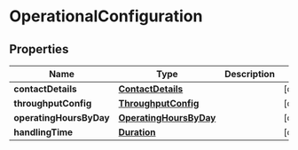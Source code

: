 # OperationalConfiguration

## Properties
Name | Type | Description | Notes
------------ | ------------- | ------------- | -------------
**contactDetails** | [**ContactDetails**](ContactDetails.md) |  |  [optional]
**throughputConfig** | [**ThroughputConfig**](ThroughputConfig.md) |  |  [optional]
**operatingHoursByDay** | [**OperatingHoursByDay**](OperatingHoursByDay.md) |  |  [optional]
**handlingTime** | [**Duration**](Duration.md) |  |  [optional]
